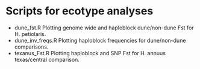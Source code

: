 # Scripts for ecotype analyses

* dune_fst.R
   Plotting genome wide and haploblock dune/non-dune Fst for H. petiolaris.
* dune_inv_freqs.R
   Plotting haploblock frequencies for dune/non-dune comparisons.
* texanus_Fst.R
   Plotting haploblock and SNP Fst for H. annuus texas/central comparison.

